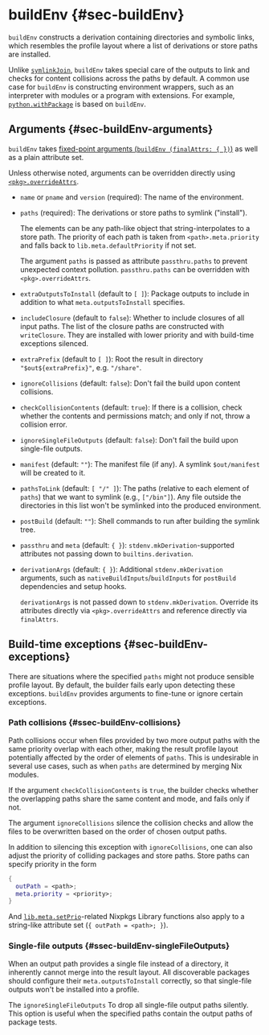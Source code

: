 # buildEnv {#sec-buildEnv}

`buildEnv` constructs a derivation containing directories and symbolic links, which resembles the profile layout where a list of derivations or store paths are installed.

Unlike [`symlinkJoin`](#trivial-builder-symlinkJoin), `buildEnv` takes special care of the outputs to link and checks for content collisions across the paths by default.
A common use case for `buildEnv` is constructing environment wrappers, such as an interpreter with modules or a program with extensions.
For example, [`python.withPackage`](#attributes-on-interpreters-packages) is based on `buildEnv`.

## Arguments {#sec-buildEnv-arguments}

`buildEnv` takes [fixed-point arguments (`buildEnv (finalAttrs: { })`)](#chap-build-helpers-finalAttrs) as well as a plain attribute set.

Unless otherwise noted, arguments can be overridden directly using [`<pkg>.overrideAttrs`](#sec-pkg-overrideAttrs).

- `name` or `pname` and `version` (required):
    The name of the environment.

- `paths` (required):
    The derivations or store paths to symlink ("install").

    The elements can be any path-like object that string-interpolates to a store path.
    The priority of each path is taken from `<path>.meta.priority` and falls back to `lib.meta.defaultPriority` if not set.

    The argument `paths` is passed as attribute `passthru.paths` to prevent unexpected context pollution.
    `passthru.paths` can be overridden with `<pkg>.overrideAttrs`.

-   `extraOutputsToInstall` (default to `[ ]`):
    Package outputs to include in addition to what `meta.outputsToInstall` specifies.

-   `includeClosure` (default to `false`):
    Whether to include closures of all input paths.
    The list of the closure paths are constructed with `writeClosure`.
    They are installed with lower priority and with build-time exceptions silenced.

-   `extraPrefix` (default to `[ ]`):
    Root the result in directory `"$out${extraPrefix}"`, e.g. `"/share"`.

-   `ignoreCollisions` (default: `false`):
    Don't fail the build upon content collisions.

-   `checkCollisionContents` (default: `true`):
    If there is a collision, check whether the contents and permissions match; and only if not, throw a collision error.

-   `ignoreSingleFileOutputs` (default: `false`):
    Don't fail the build upon single-file outputs.

-   `manifest` (default: `""`):
    The manifest file (if any). A symlink `$out/manifest` will be created to it.

-   `pathsToLink` (default: `[ "/" ]`):
    The paths (relative to each element of `paths`) that we want to symlink (e.g., `["/bin"]`).
    Any file outside the directories in this list won't be symlinked into the produced environment.

-   `postBuild` (default: `""`):
    Shell commands to run after building the symlink tree.

-   `passthru` and `meta` (default: `{ }`):
    `stdenv.mkDerivation`-supported attributes not passing down to `builtins.derivation`.

-   `derivationArgs` (default: `{ }`):
    Additional `stdenv.mkDerivation` arguments, such as `nativeBuildInputs`/`buildInputs` for `postBuild` dependencies and setup hooks.

    `derivationArgs` is not passed down to `stdenv.mkDerivation`.
    Override its attributes directly via `<pkg>.overrideAttrs` and reference directly via `finalAttrs`.

## Build-time exceptions {#sec-buildEnv-exceptions}

There are situations where the specified `paths` might not produce sensible profile layout.
By default, the builder fails early upon detecting these exceptions.
`buildEnv` provides arguments to fine-tune or ignore certain exceptions.

### Path collisions {#ssec-buildEnv-collisions}

Path collisions occur when files provided by two more output paths with the same priority overlap with each other, making the result profile layout potentially affected by the order of elements of `paths`.
This is undesirable in several use cases, such as when `paths` are determined by merging Nix modules.

If the argument `checkCollisionContents` is `true`, the builder checks whether the overlapping paths share the same content and mode, and fails only if not.

The argument `ignoreCollisions` silence the collision checks and allow the files to be overwritten based on the order of chosen output paths.

In addition to silencing this exception with `ignoreCollisions`, one can also adjust the priority of colliding packages and store paths.
Store paths can specify priority in the form

```nix
{
  outPath = <path>;
  meta.priority = <priority>;
}
```

And [`lib.meta.setPrio`](#function-library-lib.meta.setPrio)-related Nixpkgs Library functions also apply to a string-like attribute set (`{ outPath = <path>; }`).

### Single-file outputs {#ssec-buildEnv-singleFileOutputs}

When an output path provides a single file instead of a directory, it inherently cannot merge into the result layout.
All discoverable packages should configure their `meta.outputsToInstall` correctly, so that single-file outputs won't be installed into a profile.

The `ignoreSingleFileOutputs` To drop all single-file output paths silently.
This option is useful when the specified paths contain the output paths of package tests.
